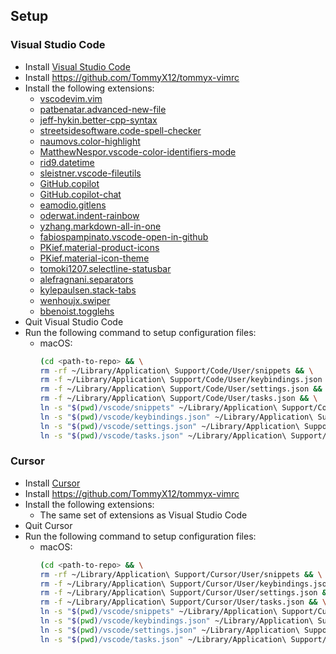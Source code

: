 ## Setup

### Visual Studio Code

- Install [Visual Studio Code](https://code.visualstudio.com/)
- Install https://github.com/TommyX12/tommyx-vimrc
- Install the following extensions:
    - [vscodevim.vim](https://marketplace.visualstudio.com/items?itemName=vscodevim.vim)
    - [patbenatar.advanced-new-file](https://marketplace.visualstudio.com/items?itemName=patbenatar.advanced-new-file)
    - [jeff-hykin.better-cpp-syntax](https://marketplace.visualstudio.com/items?itemName=jeff-hykin.better-cpp-syntax)
    - [streetsidesoftware.code-spell-checker](https://marketplace.visualstudio.com/items?itemName=streetsidesoftware.code-spell-checker)
    - [naumovs.color-highlight](https://marketplace.visualstudio.com/items?itemName=naumovs.color-highlight)
    - [MatthewNespor.vscode-color-identifiers-mode](https://marketplace.visualstudio.com/items?itemName=MatthewNespor.vscode-color-identifiers-mode)
    - [rid9.datetime](https://marketplace.visualstudio.com/items?itemName=rid9.datetime)
    - [sleistner.vscode-fileutils](https://marketplace.visualstudio.com/items?itemName=sleistner.vscode-fileutils)
    - [GitHub.copilot](https://marketplace.visualstudio.com/items?itemName=GitHub.copilot)
    - [GitHub.copilot-chat](https://marketplace.visualstudio.com/items?itemName=GitHub.copilot-chat)
    - [eamodio.gitlens](https://marketplace.visualstudio.com/items?itemName=eamodio.gitlens)
    - [oderwat.indent-rainbow](https://marketplace.visualstudio.com/items?itemName=oderwat.indent-rainbow)
    - [yzhang.markdown-all-in-one](https://marketplace.visualstudio.com/items?itemName=yzhang.markdown-all-in-one)
    - [fabiospampinato.vscode-open-in-github](https://marketplace.visualstudio.com/items?itemName=fabiospampinato.vscode-open-in-github)
    - [PKief.material-product-icons](https://marketplace.visualstudio.com/items?itemName=PKief.material-product-icons)
    - [PKief.material-icon-theme](https://marketplace.visualstudio.com/items?itemName=PKief.material-icon-theme)
    - [tomoki1207.selectline-statusbar](https://marketplace.visualstudio.com/items?itemName=tomoki1207.selectline-statusbar)
    - [alefragnani.separators](https://marketplace.visualstudio.com/items?itemName=alefragnani.separators)
    - [kylepaulsen.stack-tabs](https://marketplace.visualstudio.com/items?itemName=kylepaulsen.stack-tabs)
    - [wenhoujx.swiper](https://marketplace.visualstudio.com/items?itemName=wenhoujx.swiper)
    - [bbenoist.togglehs](https://marketplace.visualstudio.com/items?itemName=bbenoist.togglehs)
- Quit Visual Studio Code
- Run the following command to setup configuration files:
    - macOS:
        ```bash
        (cd <path-to-repo> && \
        rm -rf ~/Library/Application\ Support/Code/User/snippets && \
        rm -f ~/Library/Application\ Support/Code/User/keybindings.json && \
        rm -f ~/Library/Application\ Support/Code/User/settings.json && \
        rm -f ~/Library/Application\ Support/Code/User/tasks.json && \
        ln -s "$(pwd)/vscode/snippets" ~/Library/Application\ Support/Code/User/snippets && \
        ln -s "$(pwd)/vscode/keybindings.json" ~/Library/Application\ Support/Code/User/keybindings.json && \
        ln -s "$(pwd)/vscode/settings.json" ~/Library/Application\ Support/Code/User/settings.json && \
        ln -s "$(pwd)/vscode/tasks.json" ~/Library/Application\ Support/Code/User/tasks.json)
        ```

### Cursor

- Install [Cursor](https://cursor.com/)
- Install https://github.com/TommyX12/tommyx-vimrc
- Install the following extensions:
    - The same set of extensions as Visual Studio Code
- Quit Cursor
- Run the following command to setup configuration files:
    - macOS:
        ```bash
        (cd <path-to-repo> && \
        rm -rf ~/Library/Application\ Support/Cursor/User/snippets && \
        rm -f ~/Library/Application\ Support/Cursor/User/keybindings.json && \
        rm -f ~/Library/Application\ Support/Cursor/User/settings.json && \
        rm -f ~/Library/Application\ Support/Cursor/User/tasks.json && \
        ln -s "$(pwd)/vscode/snippets" ~/Library/Application\ Support/Cursor/User/snippets && \
        ln -s "$(pwd)/vscode/keybindings.json" ~/Library/Application\ Support/Cursor/User/keybindings.json && \
        ln -s "$(pwd)/vscode/settings.json" ~/Library/Application\ Support/Cursor/User/settings.json && \
        ln -s "$(pwd)/vscode/tasks.json" ~/Library/Application\ Support/Cursor/User/tasks.json)
        ```
